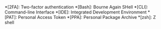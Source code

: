 <!-- This file lists all abbreviations in the guide. -->
<!-- https://squidfunk.github.io/mkdocs-material/reference/tooltips/?h=abbre#adding-abbreviations -->
<!-- Keep this list sorted from A-Z. -->

*[2FA]: Two-factor authentication
*[Bash]: Bourne Again SHell
*[CLI]: Command-line Interface
*[IDE]: Integrated Development Environment
*[PAT]: Personal Access Token
*[PPA]: Personal Package Archive
*[zsh]: Z shell
